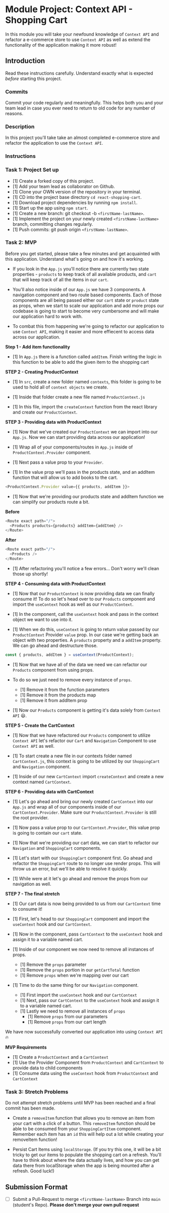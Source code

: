 
# Module Project: Context API - Shopping Cart

In this module you will take your newfound knowledge of `Context API` and refactor a e-commerce store to use `Context API` as well as extend the functionality of the application making it more robust!

## Introduction

Read these instructions carefully. Understand exactly what is expected _before_ starting this project.

### Commits

Commit your code regularly and meaningfully. This helps both you and your team lead in case you ever need to return to old code for any number of reasons.

### Description

In this project you'll take take an almost completed e-commerce store and refactor the application to use the `Context API`.

### Instructions

### Task 1: Project Set up

- [1] Create a forked copy of this project.
- [1] Add your team lead as collaborator on Github.
- [1] Clone your OWN version of the repository in your terminal.
- [1] CD into the project base directory `cd react-shopping-cart`.
- [1] Download project dependencies by running `npm install`.
- [1] Start up the app using `npm start`.
- [1] Create a new branch: git checkout -b `<firstName-lastName>`.
- [1] Implement the project on your newly created `<firstName-lastName>` branch, committing changes regularly.
- [1] Push commits: git push origin `<firstName-lastName>`.

### Task 2: MVP

Before you get started, please take a few minutes and get acquainted with this application. Understand what's going on and how it's working.

- If you look in the `App.js` you'll notice there are currently two state properties - `products` to keep track of all available products, and `cart` that will keep track of all the items in our `cart`.

- You'll also notice inside of our `App.js` we have 3 components. A navigation component and two route based components. Each of those components are all being passed either our `cart` state or `product` state as props, when we start to scale our application and add more props our codebase is going to start to become very cumbersome and will make our application hard to work with.

- To combat this from happening we're going to refactor our application to use `Context API`, making it easier and more effiecent to access data across our application.

**Step 1 - Add item functionality**

- [1] In `App.js` there is a function called `addItem`. Finish writing the logic in this function to be able to add the given item to the shopping cart

**STEP 2 - Creating ProductContext**

- [1] In `src`, create a new folder named `contexts`, this folder is going to be used to hold all of `context objects` we create.

- [1] Inside that folder create a new file named `ProductContext.js`

- [1] In this file, import the `createContext` function from the react library and create our `ProductContext`.

**STEP 3 - Providing data with ProductContext**

- [1] Now that we've created our `ProductContext` we can import into our `App.js`. Now we can start providing data across our application!

- [1] Wrap all of your components/routes in `App.js` inside of `ProductContext.Provider` component.

- [1] Next pass a value prop to your `Provider`.

- [1] In the value prop we'll pass in the products state, and an addItem function that will allow us to add books to the cart.

```js
<ProductContext.Provider value={{ products, addItem }}>
```

- [1] Now that we're providing our products state and addItem function we can simplify our products route a bit.

**Before**

```js
<Route exact path="/">
  <Products products={products} addItem={addItem} />
</Route>
```

**After**

```js
<Route exact path="/">
  <Products />
</Route>
```

- [1] After refactoring you'll notice a few errors... Don't worry we'll clean those up shortly!

**STEP 4 - Consuming data with ProductContext**

- [1] Now that our `ProductContext` is now providing data we can finally consume it! To do so let's head over to our `Products` component and import the `useContext` hook as well as our `ProductContext`.

- [1] In the component, call the `useContext` hook and pass in the context object we want to use into it.

- [1] When we do this, `useContext` is going to return value passed by our `ProductContext` Provider `value` prop. In our case we're getting back an object with two properties. A `products` property and a `addItem` property. We can go ahead and destructure those.

```js
const { products, addItem } = useContext(ProductContext);
```

- [1] Now that we have all of the data we need we can refactor our `Products` component from using props.

- To do so we just need to remove every instance of `props`.

  - [1] Remove it from the function parameters
  - [1] Remove it from the products map
  - [1] Remove it from addItem prop

- [1] Now our `Products` component is getting it's data solely from `Context API` 😃.

**STEP 5 - Create the CartContext**

- [1] Now that we have refactored our `Products` component to utilize `Context API` let's refactor our `Cart` and `Navigation` Component to use `Context API` as well.

- [1] To start create a new file in our contexts folder named `CartContext.js`, this context is going to be utilized by our `ShoppingCart` and `Navigation` component.

- [1] Inside of our new `CartContext` import `createContext` and create a new context named `CartContext`.

**STEP 6 - Providing data with CartContext**

- [1] Let's go ahead and bring our newly created `CartContext` into our `App.js` and wrap all of our components inside of our `CartContext.Provider`. Make sure our `ProductContext.Provider` is still the root provider.

- [1] Now pass a value prop to our `CartContext.Provider`, this value prop is going to contain our `cart` state.

- [1] Now that we're providing our cart data, we can start to refactor our `Navigation` and `ShoppingCart` components.

- [1] Let's start with our `ShoppingCart` component first. Go ahead and refactor the `ShoppingCart` route to no longer use render props. This will throw us an error, but we'll be able to resolve it quickly.

- [1] While were at it let's go ahead and remove the props from our navigation as well.

**STEP 7 - The final stretch**

- [1] Our cart data is now being provided to us from our `CartContext` time to consume it!

- [1] First, let's head to our `ShoppingCart` component and import the `useContext` hook and our `CartContext`.

- [1] Now in the component, pass `CartContext` to the `useContext` hook and assign it to a variable named cart.

- [1] Inside of our component we now need to remove all instances of props.

  - [1] Remove the `props` parameter
  - [1] Remove the `props` portion in our `getCartTotal` function
  - [1] Remove `props` when we're mapping over our cart

- [1] Time to do the same thing for our `Navigation` component.
  - [1] First import the `useContext` hook and our `CartContext`
  - [1] Next, pass our `CartContext` to the `useContext` hook and assign it to a variable named cart.
  - [1] Lastly we need to remove all instances of `props`
    - [1] Remove `props` from our parameters
    - [1] Remove `props` from our cart length

We have now successfully converted our application into using `Context API` 🔥

**MVP Requirements**

- [1] Create a `ProductContext` and a `CartContext`
- [1] Use the Provider Component from `ProductContext` and `CartContext` to provide data to child components
- [1] Consume data using the `useContext` hook from `ProductContext` and `CartContext`

### Task 3: Stretch Problems

Do not attempt stretch problems until MVP has been reached and a final commit has been made.

- Create a `removeItem` function that allows you to remove an item from your cart with a click of a button. This `removeItem` function should be able to be consumed from your `ShoppingCartItem` component.
  Remember each item has an `id` this will help out a lot while creating your removeItem function!

- Persist Cart Items using `localStorage`. (If you try this one, it will be a bit tricky to get our items to populate the shopping cart on a refresh. You'll have to think about where the data actually lives, and how you can get data there from localStorage when the app is being mounted after a refresh. Good luck!)

## Submission Format
* [ ] Submit a Pull-Request to merge `<firstName-lastName>` Branch into `main` (student's  Repo). **Please don't merge your own pull request**
